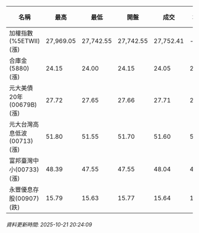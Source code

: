 | 名稱 | 最高 | 最低 | 開盤 | 成交 | 均價 | 成交金額(億) | 昨收 | 漲跌幅 | 漲跌 | 總量 | 昨量 | 振幅 |
| -------- | -------- | -------- | -------- |-------- | -------- | -------- |-------- |-------- |-------- | -------- | -------- |-------- |
|加權指數(%5ETWII) (漲)|27,969.05|27,742.55|27,742.55|27,752.41|-|5,147.71|27,688.63|0.23%|63.78|8,443,273|0|0.82%|
|合庫金(5880) (漲)|24.15|24.00|24.15|24.05|24.05|1.31|24.00|0.21%|0.05|5,460|8,266|0.62%|
|元大美債20年(00679B) (漲)|27.72|27.65|27.66|27.71|27.68|7.90|27.44|0.98%|0.27|28,535|35,632|0.26%|
|元大台灣高息低波(00713) (漲)|51.80|51.55|51.70|51.60|51.69|6.51|51.50|0.19%|0.10|12,590|11,513|0.49%|
|富邦臺灣中小(00733) (漲)|48.39|47.55|47.55|48.04|48.21|0.817|47.52|1.09%|0.52|1,694|882|1.77%|
|永豐優息存股(00907) (跌)|15.79|15.63|15.77|15.64|15.69|0.163|15.67|0.19%|0.03|1,037|849|1.02%|
###### 資料更新時間: 2025-10-21 20:24:09